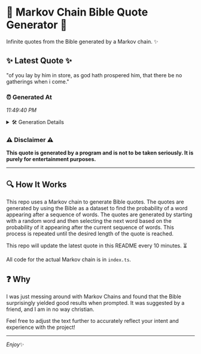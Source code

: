 # 📖 Markov Chain Bible Quote Generator 📖

Infinite quotes from the Bible generated by a Markov chain. ✨

## ✨ Latest Quote ✨
"of you lay by him in store, as god hath prospered him, that there be no gatherings when i come."

### ⏰ Generated At
*11:49:40 PM*

<details>
    <summary>🛠️ Generation Details</summary>
    <p>
        <strong>🌱 Seed:</strong> of<br>
        <strong>🔄 Iterations:</strong> 19<br>
        <strong>📜 Context History:</strong><br>[ of ]: you<br>[ of, you ]: lay<br>[ of, you, lay ]: by<br>[ of, you, lay, by ]: him<br>[ of, you, lay, by, him ]: in<br>[ of, you, lay, by, him, in ]: store,<br>[ you, lay, by, him, in, store, ]: as<br>[ lay, by, him, in, store,, as ]: god<br>[ by, him, in, store,, as, god ]: hath<br>[ him, in, store,, as, god, hath ]: prospered<br>[ in, store,, as, god, hath, prospered ]: him,<br>[ store,, as, god, hath, prospered, him, ]: that<br>[ as, god, hath, prospered, him,, that ]: there<br>[ god, hath, prospered, him,, that, there ]: be<br>[ hath, prospered, him,, that, there, be ]: no<br>[ prospered, him,, that, there, be, no ]: gatherings<br>[ him,, that, there, be, no, gatherings ]: when<br>[ that, there, be, no, gatherings, when ]: i<br>[ there, be, no, gatherings, when, i ]: come.<br>
    </p>
</details>

### ⚠️ Disclaimer ⚠️
**This quote is generated by a program and is not to be taken seriously. It is purely for entertainment purposes.**

---

## 🔍 How It Works

This repo uses a Markov chain to generate Bible quotes. The quotes are generated by using the Bible as a dataset to find the probability of a word appearing after a sequence of words. The quotes are generated by starting with a random word and then selecting the next word based on the probability of it appearing after the current sequence of words. This process is repeated until the desired length of the quote is reached.

This repo will update the latest quote in this README every 10 minutes. ⏳

All code for the actual Markov chain is in `index.ts`.

## ❓ Why

I was just messing around with Markov Chains and found that the Bible surprisingly yielded good results when prompted. 
It was suggested by a friend, and I am in no way christian.

Feel free to adjust the text further to accurately reflect your intent and experience with the project!

---

*Enjoy*✨
